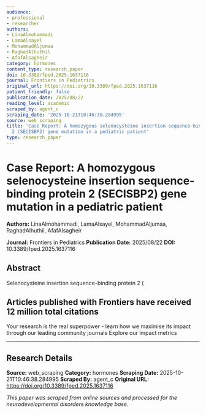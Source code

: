 ```yaml
---
audience:
- professional
- researcher
authors:
- LinaAlmohammadi
- LamaAlsayel
- MohammadAljumaa
- RaghadAlhuthil
- AfafAlsagheir
category: hormones
content_type: research_paper
doi: 10.3389/fped.2025.1637116
journal: Frontiers in Pediatrics
original_url: https://doi.org/10.3389/fped.2025.1637116
patient_friendly: false
publication_date: 2025/08/22
reading_level: academic
scraped_by: agent_c
scraping_date: '2025-10-21T10:46:38.284995'
source: web_scraping
title: 'Case Report: A homozygous selenocysteine insertion sequence-binding protein
  2 (SECISBP2) gene mutation in a pediatric patient'
type: research_paper
---
```

# Case Report: A homozygous selenocysteine insertion sequence-binding protein 2 (SECISBP2) gene mutation in a pediatric patient

**Authors:** LinaAlmohammadi, LamaAlsayel, MohammadAljumaa, RaghadAlhuthil, AfafAlsagheir

**Journal:** Frontiers in Pediatrics
**Publication Date:** 2025/08/22
**DOI:** 10.3389/fped.2025.1637116

## Abstract

Selenocysteine insertion sequence-binding protein 2 (

## Articles published with Frontiers have received 12 million total citations

Your research is the real superpower - learn how we maximise its impact through our leading community journals
Explore our impact metrics

---

## Research Details

**Source:** web_scraping
**Category:** hormones
**Scraping Date:** 2025-10-21T10:46:38.284995
**Scraped By:** agent_c
**Original URL:** https://doi.org/10.3389/fped.2025.1637116

*This paper was scraped from online sources and processed for the neurodevelopmental disorders knowledge base.*